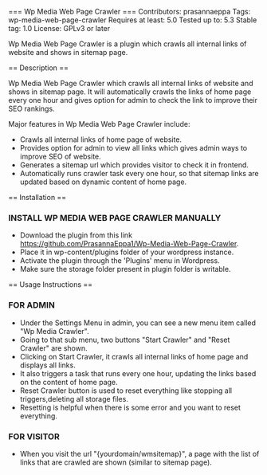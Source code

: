 === Wp Media Web Page Crawler ===
Contributors: prasannaeppa
Tags: wp-media-web-page-crawler
Requires at least: 5.0
Tested up to: 5.3
Stable tag: 1.0
License: GPLv3 or later

Wp Media Web Page Crawler is a plugin which crawls all internal links of website and shows in sitemap page.

== Description ==

Wp Media Web Page Crawler which crawls all internal links of website and shows in sitemap page. It will automatically crawls the links of home page every one hour and gives option for admin to check the link to improve their SEO rankings.

Major features in Wp Media Web Page Crawler include:

* Crawls all internal links of home page of website.
* Provides option for admin to view all links which gives admin ways to improve SEO of website. 
* Generates a sitemap url which provides visitor to check it in frontend.
* Automatically runs crawler task every one hour, so that sitemap links are updated based on dynamic content of home page.

== Installation ==

### INSTALL WP MEDIA WEB PAGE CRAWLER MANUALLY

* Download the plugin from this link https://github.com/PrasannaEppa1/Wp-Media-Web-Page-Crawler.
* Place it in wp-content/plugins folder of your wordpress instance.
* Activate the plugin through the 'Plugins' menu in Wordpress.
* Make sure the storage folder present in plugin folder is writable.

== Usage Instructions ==

### FOR ADMIN

* Under the Settings Menu in admin, you can see a new menu item called "Wp Media Crawler".
* Going to that sub menu, two buttons "Start Crawler" and "Reset Crawler" are shown.
* Clicking on Start Crawler, it crawls all internal links of home page and displays all links.
* It also triggers a task that runs every one hour, updating the links based on the content of home page.
* Reset Crawler button is used to reset everything like stopping all triggers,deleting all storage files.
* Resetting is helpful when there is some error and you want to reset everything.

### FOR VISITOR

* When you visit the url "{yourdomain/wmsitemap}", a page with the list of links that are crawled are shown (similar to sitemap page).